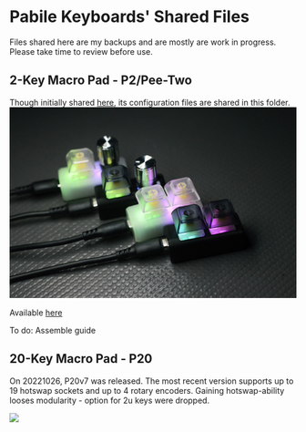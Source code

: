 # Pabile Keyboards' Shared Files

Files shared here are my backups and are mostly are work in progress. Please take time to review before use.

## 2-Key Macro Pad - P2/Pee-Two
Though initially shared [here](https://github.com/pabile/pee-two), its configuration files are shared in this folder.
![p2 pee-two Pabile2](https://github.com/pabile/pee-two/blob/2e16d40bc188a089ef017f76e408057dc2d90b49/img/_DSC8363-sm.jpg) 

Available [here](https://www.facebook.com/commerce/products/5614446295268540/)

To do: Assemble guide

## 20-Key Macro Pad - P20
On 20221026, P20v7 was released. The most recent version supports up to 19 hotswap sockets and up to 4 rotary encoders. Gaining hotswap-ability looses modularity - option for 2u keys were dropped.

<picture>
  <img src="https://github.com/pabile/Pabile-Keyboards/blob/main/img/p20v7-pcb-004.jpg" width=800">
</picture>
